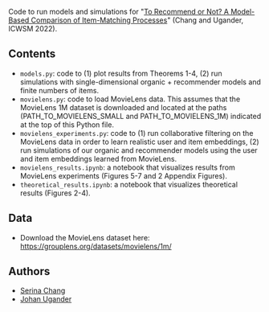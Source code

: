 Code to run models and simulations for "[To Recommend or Not? A Model-Based Comparison of Item-Matching Processes](https://arxiv.org/abs/2110.11468)" (Chang and Ugander, ICWSM 2022).

## Contents
- `models.py`: code to (1) plot results from Theorems 1-4, (2) run simulations with single-dimensional organic + recommender models and finite numbers of items.
- `movielens.py`: code to load MovieLens data. This assumes that the MovieLens 1M dataset is downloaded and located at the paths (PATH_TO_MOVIELENS_SMALL and PATH_TO_MOVIELENS_1M) indicated at the top of this Python file.
- `movielens_experiments.py`: code to (1) run collaborative filtering on the MovieLens data in order to learn realistic user and item embeddings, (2) run simulations of our organic and recommender models using the user and item embeddings learned from MovieLens.
- `movielens_results.ipynb`: a notebook that visualizes results from MovieLens experiments (Figures 5-7 and 2 Appendix Figures).
- `theoretical_results.ipynb`: a notebook that visualizes theoretical results (Figures 2-4).

## Data
- Download the MovieLens dataset here: https://grouplens.org/datasets/movielens/1m/

## Authors
- [Serina Chang](https://serinachang5.github.io/)
- [Johan Ugander](https://web.stanford.edu/~jugander/)
